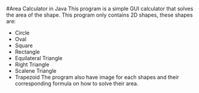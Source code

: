 #Area Calculator in Java
This program is a simple GUI calculator that solves the area of the shape. This program only contains 2D shapes, these shapes are:
* Circle
* Oval
* Square
* Rectangle
* Equilateral Triangle
* Right Triangle
* Scalene Triangle
* Trapezoid
The program also have image for each shapes and their corresponding formula on how to solve their area.
